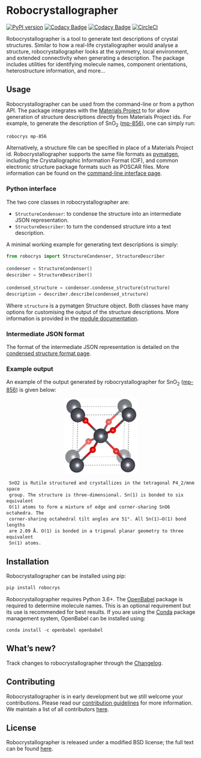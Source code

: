 # Robocrystallographer

[![PyPI version](https://badge.fury.io/py/robocrys.svg)](https://pypi.org/project/robocrys/)
[![Codacy Badge](https://api.codacy.com/project/badge/Grade/47f851408d364efa9a8cdf0ed844cd8b)](https://www.codacy.com/app/utf/robocrystallographer)
[![Codacy Badge](https://api.codacy.com/project/badge/Coverage/47f851408d364efa9a8cdf0ed844cd8b)](https://www.codacy.com/app/utf/robocrystallographer)
[![CircleCI](https://img.shields.io/circleci/project/github/RedSparr0w/node-csgo-parser/master.svg)](https://circleci.com/gh/hackingmaterials/robocrystallographer)



Robocrystallographer is a tool to generate text descriptions of crystal
structures. Similar to how a real-life crystallographer would analyse a
structure, robocrystallographer looks at the symmetry, local environment, and
extended connectivity when generating a description. The package includes
utilities for identifying molecule names, component orientations,
heterostructure information, and more...

## Usage

Robocrystallographer can be used from the command-line or from a python API.
The package integrates with the [Materials Project](https://materialsproject.org)
to for allow generation of structure descriptions directly from Materials Project
ids. For example, to generate the description of SnO<sub>2</sub> 
([mp-856](https://materialsproject.org/materials/mp-856/)), one
can simply run:

```bash
robocrys mp-856
```

Alternatively, a structure file can be specified in place of a Materials Project id.
Robocrystallographer supports the same file formats as 
[pymatgen](http://pymatgen.org), including the Crystallographic Information 
Format (CIF), and common electronic structure package formats such as POSCAR files.
More information can be found on the 
[command-line interface page](https://hackingmaterials.github.io/robocrystallographer/cli.html).

### Python interface

The two core classes in robocrystallographer are:

- `StructureCondenser`: to condense the structure into an intermediate JSON
  representation.
- `StructureDescriber`: to turn the condensed structure into a text description.

A minimal working example for generating text descriptions is simply:

```python
from robocrys import StructureCondenser, StructureDescriber

condenser = StructureCondenser()
describer = StructureDescriber()

condensed_structure = condenser.condense_structure(structure)
description = describer.describe(condensed_structure)
```

Where `structure` is a pymatgen Structure object. Both classes have many
options for customising the output of the structure
descriptions. More information is provided in the 
[module documentation](https://hackingmaterials.github.io/robocrystallographer/modules).

### Intermediate JSON format

The format of the intermediate JSON representation is detailed on the
[condensed structure format page](https://hackingmaterials.github.io/robocrystallographer/format.html).


### Example output

An example of the output generated by robocrystallographer for SnO<sub>2</sub> ([mp-856](https://materialsproject.org/materials/mp-856/)) is given below:

<p align="center">
<img alt="SnO2 crystal structure" src="https://raw.githubusercontent.com/hackingmaterials/robocrystallographer/master/docs/_static/rutile.jpg" height=
"200px">
</p>

```
 SnO2 is Rutile structured and crystallizes in the tetragonal P4_2/mnm space
 group. The structure is three-dimensional. Sn(1) is bonded to six equivalent
 O(1) atoms to form a mixture of edge and corner-sharing SnO6 octahedra. The
 corner-sharing octahedral tilt angles are 51°. All Sn(1)–O(1) bond lengths
 are 2.09 Å. O(1) is bonded in a trigonal planar geometry to three equivalent
 Sn(1) atoms.
```

## Installation

Robocrystallographer can be installed using pip:

```bash
pip install robocrys
```

Robocrystallographer requires Python 3.6+. The 
[OpenBabel](http://openbabel.org/wiki/Python) 
package is required to determine molecule names. This is an optional 
requirement but its use is recommended for best
results. If you are using the [Conda](https://conda.io/) package management
system, OpenBabel can be installed using:

```
conda install -c openbabel openbabel
```

## What’s new?

Track changes to robocrystallographer through the 
[Changelog](https://hackingmaterials.github.io/robocrystallographer/changelog.html).

## Contributing

Robocrystallographer is in early development but we still welcome your
contributions. Please read our [contribution guidelines](https://hackingmaterials.github.io/robocrystallographer/contributing.html)
for more information. We maintain a list of all
contributors [here](https://hackingmaterials.github.io/robocrystallographer/contributors.html).

## License

Robocrystallographer is released under a modified BSD license;
the full text can be found 
[here](https://hackingmaterials.github.io/robocrystallographer/license.html).
